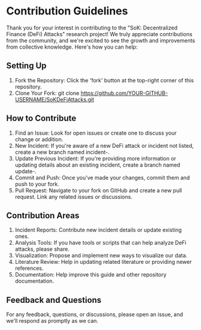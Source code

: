 # Contribution Guidelines

Thank you for your interest in contributing to the "SoK: Decentralized Finance (DeFi) Attacks" research project! We truly appreciate contributions from the community, and we're excited to see the growth and improvements from collective knowledge. Here's how you can help:

## Setting Up

1. Fork the Repository: Click the 'fork' button at the top-right corner of this repository.
2. Clone Your Fork: git clone https://github.com/YOUR-GITHUB-USERNAME/SoKDeFiAttacks.git

## How to Contribute

1. Find an Issue: Look for open issues or create one to discuss your change or addition.
2. New Incident: If you're aware of a new DeFi attack or incident not listed, create a new branch named incident-<NAME-OF-THE-ATTACK>.
3. Update Previous Incident: If you're providing more information or updating details about an existing incident, create a branch named update-<EXISTING-INCIDENT-NAME>.
4. Commit and Push: Once you've made your changes, commit them and push to your fork.
5. Pull Request: Navigate to your fork on GitHub and create a new pull request. Link any related issues or discussions.

## Contribution Areas

1. Incident Reports: Contribute new incident details or update existing ones.
2. Analysis Tools: If you have tools or scripts that can help analyze DeFi attacks, please share.
3. Visualization: Propose and implement new ways to visualize our data.
4. Literature Review: Help in updating related literature or providing newer references.
5. Documentation: Help improve this guide and other repository documentation.

## Feedback and Questions

For any feedback, questions, or discussions, please open an issue, and we'll respond as promptly as we can.
